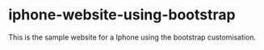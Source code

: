 # iphone-website-using-bootstrap
This is the sample website for a Iphone using the bootstrap customisation.
